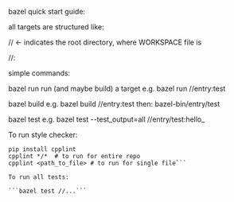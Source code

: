 bazel quick start guide:

all targets are structured like:

// <- indicates the root directory, where WORKSPACE file is

//<path to file>:<target name>

simple commands:

bazel run <target>
run (and maybe build) a target
e.g. bazel run //entry:test

bazel build <target>
e.g. bazel build //entry:test
then:
bazel-bin/entry/test

bazel test <test target>
e.g. bazel test --test_output=all //entry/test:hello_

To run style checker:

```# only need to run install once
pip install cpplint
cpplint */*  # to run for entire repo
cpplint <path_to_file> # to run for single file```

To run all tests:

```bazel test //...```